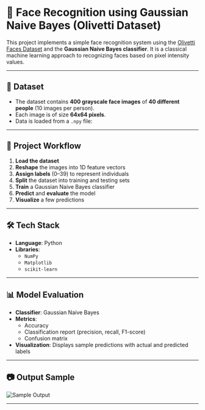 # 🧠 Face Recognition using Gaussian Naive Bayes (Olivetti Dataset)

This project implements a simple face recognition system using the [Olivetti Faces Dataset](https://scikit-learn.org/stable/modules/generated/sklearn.datasets.fetch_olivetti_faces.html) and the **Gaussian Naive Bayes classifier**. It is a classical machine learning approach to recognizing faces based on pixel intensity values.

---

## 📂 Dataset

- The dataset contains **400 grayscale face images** of **40 different people** (10 images per person).
- Each image is of size **64x64 pixels**.
- Data is loaded from a `.npy` file:  

---

## 🚀 Project Workflow

1. **Load the dataset** 
2. **Reshape** the images into 1D feature vectors
3. **Assign labels** (0–39) to represent individuals
4. **Split** the dataset into training and testing sets
5. **Train** a Gaussian Naive Bayes classifier
6. **Predict** and **evaluate** the model
7. **Visualize** a few predictions

---

## 🛠️ Tech Stack

- **Language**: Python 
- **Libraries**:
  - `NumPy`
  - `Matplotlib`
  - `scikit-learn`

---

## 📊 Model Evaluation

- **Classifier**: Gaussian Naive Bayes
- **Metrics**:
  - Accuracy
  - Classification report (precision, recall, F1-score)
  - Confusion matrix
- **Visualization**: Displays sample predictions with actual and predicted labels

---

## 📷 Output Sample

![Sample Output](<img width="981" height="568" alt="Image" src="https://github.com/user-attachments/assets/2e8f3d94-49c5-4de9-ae71-aba91b3bf53e" />) 

---

